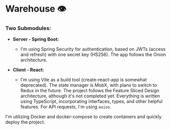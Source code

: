 # Warehouse 👁️

### Two Submodules:

* **Server - Spring Boot:**
  - I'm using Spring Security for authentication, based on JWTs (access and refresh) with one secret key (HS256). The app follows the Onion architecture.

* **Client - React:**
  - I'm using Vite as a build tool (create-react-app is somewhat deprecated). The state manager is MobX, with plans to switch to Redux in the future. The project follows the Feature Sliced Design architecture, although it's not completed yet. Everything is written using TypeScript, incorporating interfaces, types, and other helpful features. For API requests, I'm using `axios`.

I'm utilizing Docker and docker-compose to create containers and quickly deploy the project.
